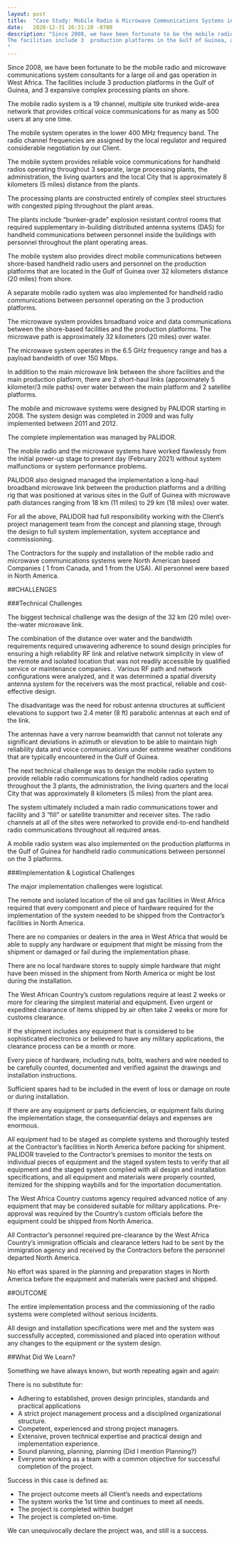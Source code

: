 ```yaml
---
layout: post
title:  "Case Study: Mobile Radio & Microwave Communications Systems in West Africa"
date:   2020-12-31 16:31:20 -0700
description: "Since 2008, we have been fortunate to be the mobile radio and microwave communications system consultants for a large oil and gas operation in West Africa.
The facilities include 3  production platforms in the Gulf of Guinea, and 3 expansive complex processing plants on shore.
"
---
```

Since 2008, we have been fortunate to be the mobile radio and microwave communications system consultants for a large oil and gas operation in West Africa.  The facilities include 3  production platforms in the Gulf of Guinea, and 3 expansive complex processing plants on shore.

The mobile radio system is a 19 channel, multiple site trunked wide-area network that provides critical voice communications for as many as 500 users at any one time.

The mobile system operates in the lower 400 MHz frequency band.  The radio channel frequencies are assigned by the local regulator and required considerable negotiation by our Client.

The mobile system provides reliable voice communications for handheld radios operating throughout 3 separate, large processing plants, the administration, the living quarters and the local City that is approximately 8 kilometers (5 miles) distance from the plants. 

The processing plants are constructed entirely of complex steel structures with congested piping throughout  the plant areas. 

The plants include “bunker-grade” explosion resistant control rooms that required supplementary in-building distributed antenna systems (DAS) for handheld communications between personnel inside the buildings with personnel throughout the plant operating areas. 

The mobile system also provides direct mobile communications between shore-based handheld radio users and personnel on the production platforms that are located in the Gulf of Guinea over 32 kilometers distance (20 miles) from shore.

A separate mobile radio system was also implemented for handheld radio communications between personnel operating on the 3 production platforms. 

The microwave system provides broadband voice and data communications between the shore-based facilities and the production platforms.  The microwave path is approximately 32 kilometers (20 miles) over water.  

The microwave system operates in the 6.5 GHz frequency range and has a payload bandwidth of over 150 Mbps.

In addition to the main microwave link between the shore facilities and the main production platform, there are 2 short-haul links (approximately 5 kilometer/3 mile paths) over water between the main platform and 2 satellite platforms.

The mobile and microwave systems were designed by PALIDOR starting in 2008. The system design was completed in 2009 and was fully implemented between 2011 and 2012.  

The complete implementation was managed by PALIDOR. 

The mobile radio and the microwave systems have worked flawlessly from the initial power-up stage to present day (February 2021) without system malfunctions or system performance problems.

PALIDOR also designed managed the implementation a long-haul broadband microwave link between the production platforms and a drilling rig that was positioned at various sites in the Gulf of Guinea with microwave path distances ranging from 18 km (11 miles) to 29 km (18 miles) over water.

For all the above, PALIDOR had full responsibility working with the Client’s project management team from the concept and planning stage, through the design to full system implementation, system acceptance and commissioning.

The Contractors for the supply and installation of the mobile radio and microwave communications systems were North American based Companies ( 1 from Canada, and 1 from the USA).  All personnel were based in North America. 

##CHALLENGES

###Technical Challenges

The biggest technical challenge was the design of the 32 km (20 mile) over-the-water microwave link.

The combination of the distance over water and the bandwidth requirements required unwavering adherence to sound design principles for ensuring a high reliability RF link and relative network simplicity in view of the remote and isolated location that was not readily accessible by qualified service or maintenance companies.
. 
Various RF path and network configurations were analyzed, and it was determined a spatial diversity antenna system for the receivers was the most practical, reliable and cost-effective design.

The disadvantage was the need for robust antenna structures at sufficient elevations to support two 2.4 meter (8 ft) parabolic antennas at each end of the link.

The antennas have a very narrow beamwidth that cannot not tolerate any significant deviations in azimuth or elevation to be able to maintain high reliability data and voice communications under extreme weather conditions that are typically encountered in the Gulf of Guinea.

The next technical challenge was to design the mobile radio system to provide reliable radio communications for handheld radios operating throughout the 3 plants, the administration, the living quarters and the local City that was approximately 8 kilometers (5 miles) from the plant area.

The system ultimately included a main radio communications tower and facility and 3 “fill” or satellite transmitter and receiver sites.  The radio channels at all of the sites were networked to provide end-to-end handheld radio communications throughout all required areas.

A mobile radio system was also implemented on the production platforms in the Gulf of Guinea for handheld radio communications between personnel on the 3 platforms. 

###Implementation & Logistical Challenges

The major implementation challenges were logistical.

The remote and isolated location of the oil and gas facilities in West Africa required that every component and piece of hardware required for the implementation of the system needed to be shipped from the Contractor’s facilities in North America.

There are no companies or dealers in the area in West Africa that would be able to supply any hardware or equipment that might be missing from the shipment or damaged or fail during the implementation phase. 

There are no local hardware stores to supply simple hardware that might have been missed in the shipment from North America or might be lost during the installation.

The West African Country’s custom regulations require at least 2 weeks or more for clearing the simplest material and equipment.  Even urgent or expedited clearance of items shipped by air often take 2 weeks or more for customs clearance.

If the shipment includes any equipment that is considered to be sophisticated electronics or believed to have any military applications, the clearance process can be a month or more.

Every piece of hardware, including nuts, bolts, washers and wire needed to be carefully counted, documented and verified against the drawings and installation instructions.  

Sufficient spares had to be included in the event of loss or damage on route or during installation.

If there are any equipment or parts deficiencies, or equipment fails during the implementation stage, the consequential delays and expenses are enormous.

All equipment had to be staged as complete systems and thoroughly tested at the Contractor’s facilities in North America before packing for shipment. PALIDOR traveled to the Contractor’s premises to monitor the tests on individual pieces of equipment and the staged system tests to verify that all equipment and the staged system complied with all design and installation specifications, and all equipment and materials were properly counted, itemized for the shipping waybills and for the importation documentation. 

The West Africa Country customs agency required advanced notice of any equipment that may be considered suitable for military applications. Pre-approval was required by the Country’s custom officials before the equipment could be shipped from North America. 

All Contractor’s personnel required pre-clearance by the West Africa Country’s immigration officials and clearance letters had to be sent by the immigration agency and received by the Contractors before the personnel departed North America.

No effort was spared in the planning and preparation stages in North America before the equipment and materials were packed and shipped.   


##OUTCOME

The entire implementation process and the commissioning of the radio systems were completed without serious incidents.

All design and installation specifications were met and the system was successfully accepted, commissioned and placed into operation without any  changes to the equipment or the system design. 

##What Did We Learn?

Something we have always known, but worth repeating again and again:

There is no substitute for:

- Adhering to established, proven design principles, standards and practical applications
- A strict project management process and a  disciplined organizational structure.
- Competent, experienced and strong project managers.
- Extensive, proven technical expertise and practical design and implementation experience.
- Sound planning, planning, planning (Did I mention Planning?)
- Everyone working as a team with a common objective for successful completion of the project.  

Success in this case is defined as:
- The project outcome meets all Client’s needs and expectations
- The system works the 1st time and continues to meet all needs.
- The project is completed within budget
- The project is completed on-time.

We can unequivocally declare the project was, and still is a success.

